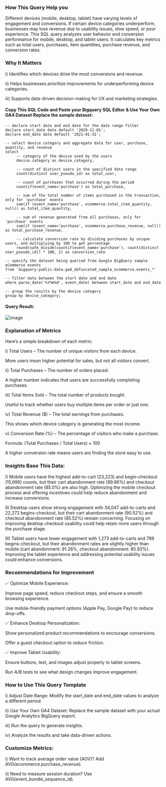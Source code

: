 ### How This Query Help you

Different devices (mobile, desktop, tablet) have varying levels of engagement and conversions. If certain device categories underperform, businesses may lose revenue due to usability issues, slow speed, or poor experience. This SQL query analyzes user behavior and conversion performance for mobile, desktop, and tablet users. It calculates key metrics such as total users, purchases, item quantities, purchase revenue, and conversion rates.

### Why It Matters

i) Identifies which devices drive the most conversions and revenue.

ii) Helps businesses prioritize improvements for underperforming device categories.

iii) Supports data-driven decision-making for UX and marketing strategies.

#### Copy This SQL Code and Paste your Bigquery SQL Editor & Use Your Own GA4 Dataset Replace the sample dataset:

```
-- declare start date and end date for the date range filter
declare start_date date default '2020-11-01';  
declare end_date date default '2021-01-31';

-- select device category and aggregate data for user, purchase, quantity, and revenue
select  
     -- category of the device used by the users
     device.category as device_category,  
     
     -- count of distinct users in the specified date range
     count(distinct user_pseudo_id) as total_user,  
     
     -- count of purchases that occurred during the period
     countif(event_name='purchase') as total_purchase,  
     
     -- sum of the total number of items purchased in the transaction, only for 'purchase' events
     sum(if (event_name='purchase', ecommerce.total_item_quantity, null)) as total_item_quantity,  
     
     -- sum of revenue generated from all purchases, only for 'purchase' events
     sum(if (event_name='purchase', ecommerce.purchase_revenue, null)) as total_purchase_revenue,   
     
     -- calculate conversion rate by dividing purchases by unique users, and multiplying by 100 to get percentage
     round(safe_divide(countif(event_name='purchase'), count(distinct user_pseudo_id)) * 100, 2) as conversion_rate  
     
-- specify the dataset being queried from Google BigQuery sample eCommerce events
from `bigquery-public-data.ga4_obfuscated_sample_ecommerce.events_*`  

-- filter data between the start date and end date
where parse_date('%Y%m%d', event_date) between start_date and end_date  

-- group the results by the device category
group by device_category;

```
#### Query Result: 

![image](https://github.com/user-attachments/assets/9b65df47-a606-4e2b-a395-c8188ac0497a)

### Explanation of Metrics 

Here’s a simple breakdown of each metric:

i) Total Users – The number of unique visitors from each device.
      
 More users mean higher potential for sales, but not all visitors convert.
      
ii) Total Purchases – The number of orders placed.

A higher number indicates that users are successfully completing purchases.
      
iii) Total Items Sold – The total number of products bought.
      
Useful to track whether users buy multiple items per order or just one.
      
iv) Total Revenue ($) – The total earnings from purchases.
      
This shows which device category is generating the most income.
      
v) Conversion Rate (%) – The percentage of visitors who make a purchase.
      
Formula: (Total Purchases / Total Users) × 100
      
A higher conversion rate means users are finding the store easy to use.

### Insights Base This Data:

I) Mobile users have the highest add-to-cart (23,223) and begin-checkout (15,696) counts, but their cart abandonment rate (89.86%) and checkout abandonment rate (85.0%) are also high. Optimizing the mobile checkout process and offering incentives could help reduce abandonment and increase conversions.

II) Desktop users show strong engagement with 34,047 add-to-carts and 22,272 begins-checkout, but their cart abandonment rate (90.52%) and checkout abandonment rate (85.52%) remain concerning. Focusing on improving desktop checkout usability could help retain more users through the purchase stage.

III) Tablet users have lower engagement with 1,273 add-to-carts and 789 begins-checkout, but their abandonment rates are slightly higher than mobile (cart abandonment: 91.28%, checkout abandonment: 85.93%). Improving the tablet experience and addressing potential usability issues could enhance conversions.
 

### Recommendations for Improvement

✅ Optimize Mobile Experience:
    
Improve page speed, reduce checkout steps, and ensure a smooth browsing experience.
    
Use mobile-friendly payment options (Apple Pay, Google Pay) to reduce drop-offs.
    
✅ Enhance Desktop Personalization:
    
Show personalized product recommendations to encourage conversions.
    
Offer a guest checkout option to reduce friction.
    
✅ Improve Tablet Usability:
    
 Ensure buttons, text, and images adjust properly to tablet screens.
    
Run A/B tests to see what design changes improve engagement.

### How to Use This Query Template

i)  Adjust Date Range: Modify the start_date and end_date values to analyze a different period.
      
ii) Use Your Own GA4 Dataset: Replace the sample dataset with your actual Google Analytics BigQuery export.

iii)  Run the query to generate insights. 

iv)  Analyze the results and take data-driven actions.
      
### Customize Metrics:
      
i) Want to track average order value (AOV)? Add AVG(ecommerce.purchase_revenue).

ii) Need to measure session duration? Use AVG(event_bundle_sequence_id).
